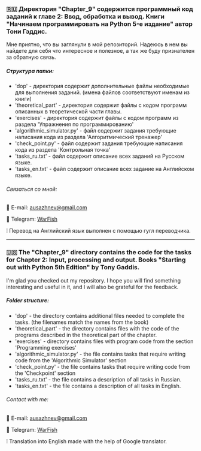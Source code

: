 ### :ru: Директория "Chapter_9" содержится программный код заданий к главе 2: Ввод, обработка и вывод. Книги "Начинаем программировать на Python 5-е издание" автор Тони Гэддис.

Мне приятно, что вы заглянули в мой репозиторий. Надеюсь в нем вы найдете для себя что интересное и полезное, а так же буду признателен за обратную связь.

##### Структура папки:
* 'dop' - директория содержит дополнительные файлы необходимые для выполнения заданий.
(имена файлов соответствуют именам из книги)
* 'theoretical_part' - директория содержит файлы с кодом программ описанных в теоретической части главы.
* 'exercises' - директория содержит файлы с кодом программ из раздела 'Упражнения по программированию'
* 'algorithmic_simulator.py' - файл содержит задания требующие написания кода из раздела 'Алгоритмический тренажер'
* 'check_point.py' - файл содержит задания требующие написания кода из раздела 'Контрольная точка' 
* 'tasks_ru.txt' - файл содержит описание всех заданий на Русском языке.
* 'tasks_en.txt' - файл содержит описание всех задание на Английском языке.

###### Связаться со мной:
:e-mail: E-mail: [ausazhnev@gmail.com](mailto:ausazhnev@gmail.com)

:scroll: Telegram: [WarFish](https://t.me/ausazhnev)

:grey_exclamation: Перевод на Английский язык выполнен с помощью гугл переводчика.

___

### :us: The "Chapter_9" directory contains the code for the tasks for Chapter 2: Input, processing and output. Books "Starting out with Python 5th Edition" by Tony Gaddis.

I'm glad you checked out my repository. I hope you will find something interesting and useful in it, and I will also be grateful for the feedback.

##### Folder structure:
* 'dop' - the directory contains additional files needed to complete the tasks.
(the filenames match the names from the book)
* 'theoretical_part' - the directory contains files with the code of the programs described in the theoretical part of the chapter.
* 'exercises' - directory contains files with program code from the section 'Programming exercises'
* 'algorithmic_simulator.py' - the file contains tasks that require writing code from the 'Algorithmic Simulator' section
* 'check_point.py' - the file contains tasks that require writing code from the 'Checkpoint' section
* 'tasks_ru.txt' - the file contains a description of all tasks in Russian.
* 'tasks_en.txt' - the file contains a description of all tasks in English.

###### Contact with me:
:e-mail: E-mail: [ausazhnev@gmail.com](mailto:ausazhnev@gmail.com)

:scroll: Telegram: [WarFish](https://t.me/ausazhnev)

:grey_exclamation: Translation into English made with the help of Google translator.
